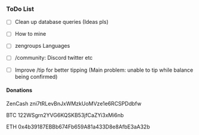 ### ToDo List
- [ ] Clean up database queries (Ideas pls)
- [ ] How to mine
- [ ] zengroups Languages
- [ ] /community: Discord twitter etc
- [ ] Improve /tip for better tipping (Main problem: unable to tip while balance being confirmed)


#### Donations
ZenCash zni7tRLevBnJxWMzkUoMVze1e6RCSPDdbfw

BTC 122WSgrn2YVG6KQSKB53jfCaZYi3xMi6nb

ETH 0x4b39187EBBb674Fb659A81a433D8e8AfbE3aA32b